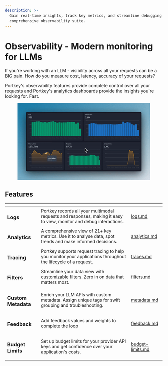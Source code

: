 ```yaml
---
description: >-
  Gain real-time insights, track key metrics, and streamline debugging with our
  comprehensive observability suite.
---
```


# Observability - Modern monitoring for LLMs

If you're working with an LLM - visibility across all your requests can be a BIG pain. How do you measure cost, latency, accuracy of your requests?

Portkey's observability features provide complete control over all your requests and Portkey's analytics dashboards provide the insights you're looking for. Fast.

<div data-full-width="true">

<figure><img src="../../.gitbook/assets/image (3) (1) (1) (1).png" alt=""><figcaption></figcaption></figure>

</div>

## **Features**

<table data-view="cards"><thead><tr><th></th><th></th><th data-hidden data-card-target data-type="content-ref"></th></tr></thead><tbody><tr><td><h3>Logs</h3></td><td>Portkey records all your multimodal requests and responses, making it easy to view, monitor and debug interactions.</td><td><a href="logs.md">logs.md</a></td></tr><tr><td><h3>Analytics</h3></td><td>A comprehensive view of 21+ key metrics. Use it to analyse data, spot trends and make informed decisions.</td><td><a href="analytics.md">analytics.md</a></td></tr><tr><td><h3>Tracing</h3></td><td>Portkey supports request tracing to help you monitor your applications throughout the lifecycle of a request.</td><td><a href="traces.md">traces.md</a></td></tr><tr><td><h3>Filters</h3></td><td>Streamline your data view with customizable filters. Zero in on data that matters most.</td><td><a href="filters.md">filters.md</a></td></tr><tr><td><h3>Custom Metadata</h3></td><td>Enrich your LLM APIs with custom metadata. Assign unique tags for swift grouping and troubleshooting.</td><td><a href="metadata.md">metadata.md</a></td></tr><tr><td><h3>Feedback</h3></td><td>Add feedback values and weights to complete the loop</td><td><a href="feedback.md">feedback.md</a></td></tr><tr><td><h3>Budget Limits</h3></td><td>Set up budget limits for your provider API keys and get confidence over your application's costs.</td><td><a href="../ai-gateway-streamline-llm-integrations/virtual-keys/budget-limits.md">budget-limits.md</a></td></tr></tbody></table>
